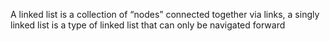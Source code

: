 A linked list is a collection of “nodes” connected together via links, a singly linked list is a type of linked list that can only be navigated forward
